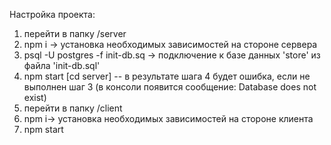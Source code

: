 Настройка проекта:

1. перейти в папку /server
2. npm i -> установка необходимых зависимостей на стороне сервера
3. psql -U postgres -f init-db.sq -> подключение к базе данных 'store' из файла 'init-db.sql'
4. npm start [cd server]
-- в результате шага 4 будет ошибка, если не выполнен шаг 3 (в консоли появится сообщение: Database does not exist)
5. перейти в папку /client
6. npm i->  установка необходимых зависимостей на стороне клиента
7. npm start

 